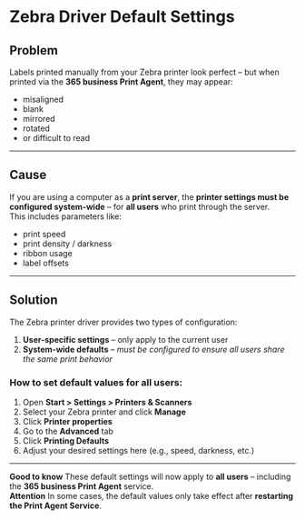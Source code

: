 # Zebra Driver Default Settings

## Problem

Labels printed manually from your Zebra printer look perfect – but when printed via the **365 business Print Agent**, they may appear:

- misaligned  
- blank  
- mirrored  
- rotated  
- or difficult to read

---

## Cause

If you are using a computer as a **print server**, the **printer settings must be configured system-wide** – for **all users** who print through the server.  
This includes parameters like:

- print speed  
- print density / darkness  
- ribbon usage  
- label offsets

---

## Solution

The Zebra printer driver provides two types of configuration:

1. **User-specific settings** – only apply to the current user
2. **System-wide defaults** – *must be configured to ensure all users share the same print behavior*

### How to set default values for all users:

1. Open **Start > Settings > Printers & Scanners**
2. Select your Zebra printer and click **Manage**
3. Click **Printer properties**
4. Go to the **Advanced** tab
5. Click **Printing Defaults**
6. Adjust your desired settings here (e.g., speed, darkness, etc.)

---

<div class="alert alert-notice">
    <i class="fa-duotone fa-solid fa-lightbulb fa-xl"></i>
    <strong>Good to know</strong>
    These default settings will now apply to <b>all users</b> – including the <b>365 business Print Agent</b> service.
</div>

<div class="alert alert-warn">
    <i class="fa-duotone fa-solid fa-triangle-exclamation fa-xl"></i>
    <strong>Attention</strong>
    In some cases, the default values only take effect after <b>restarting the Print Agent Service</b>.
</div>